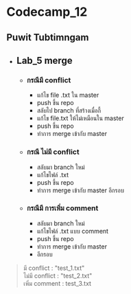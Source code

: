 # Codecamp_12

 ## Puwit Tubtimngam
* ## Lab_5 merge
  - ### กรณีมี conflict
    - แก้ไข file .txt ใน master
    - push ขึ้น repo
    - สลับไป branch ที่สร้างเมื่อกี้
    - แก้ไข file.txt ให้ไม่เหมือนใน master
    - push ขึ้น repo
    - ทำการ merge เข้ากับ master
  - ### กรณี ไม่มี conflict
    - สลับมา branch ใหม่
    - แก้ไขไฟล์ .txt
    - push ขึ้น repo
    - ทำการ merge เข้ากับ master อีกรอบ
  - ### กรณีมี การเพิ่ม comment
    - สลับมา branch ใหม่
    - แก้ไขไฟล์ .txt แบบ comment
    - push ขึ้น repo
    - ทำการ merge เข้ากับ master
    - อีกรอบ 


 > มี conflict : "test_1.txt"  
 > ไม่มี conflict : "test_2.txt"   
 > เพิ่ม comment : test_3.txt 
    



    
